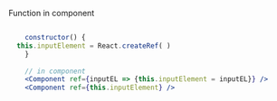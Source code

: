 


Function in component 
```jsx harmony

    constructor() {
  this.inputElement = React.createRef( )
    }
    
    // in component 
    <Component ref={inputEL => {this.inputElement = inputEL}} />
    <Component ref={this.inputElement} />
```
